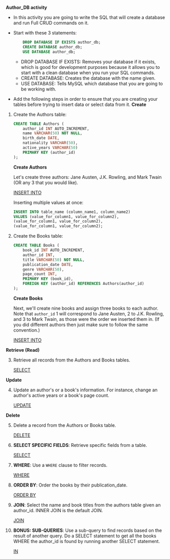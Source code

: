 
**Author_DB activity**
* In this activity you are going to write the SQL that will create a database and run Full CRUD commands on it.

* Start with these 3 statements:
    ```sql
        DROP DATABASE IF EXISTS author_db;
        CREATE DATABASE author_db;
        USE DATABASE author_db;
    ```
    - DROP DATABASE IF EXISTS: Removes your database if it exists, which is good for development purposes because it allows you to start with a clean database when you run your SQL commands.
    - CREATE DATABASE: Creates the database with the name given.
    - USE DATABASE: Tells MySQL which database that you are going to be working with.

* Add the following steps in order to ensure that you are creating your tables before trying to insert data or select data from it.
**Create**

1. Create the Authors table:

    ```sql
    CREATE TABLE Authors (
        author_id INT AUTO_INCREMENT,
        name VARCHAR(50) NOT NULL,
        birth_date DATE,
        nationality VARCHAR(50),
        active_years VARCHAR(50)
        PRIMARY KEY (author_id)
    );
    ```
    **Create Authors**

    Let's create three authors: Jane Austen, J.K. Rowling, and Mark Twain (OR any 3 that you would like).

    [INSERT INTO](https://www.w3schools.com/sql/sql_insert.asp)

    Inserting multiple values at once:

    ```sql
    INSERT INTO table_name (column_name1, column_name2)
    VALUES (value_for_column1, value_for_column2),
    (value_for_column1, value_for_column2),
    (value_for_column1, value_for_column2);
    ```

2. Create the Books table:

    ```sql
    CREATE TABLE Books (
        book_id INT AUTO_INCREMENT,
        author_id INT,
        title VARCHAR(50) NOT NULL,
        publication_date DATE,
        genre VARCHAR(50),
        page_count INT,
        PRIMARY KEY (book_id),
        FOREIGN KEY (author_id) REFERENCES Authors(author_id)
    );
    ```
    **Create Books**

    Next, we'll create nine books and assign three books to each author. Note that `author_id` 1 will correspond to Jane Austen, 2 to J.K. Rowling, and 3 to Mark Twain, as those were the order we inserted them in. (If you did different authors then just make sure to follow the same convention.)

    [INSERT INTO](https://www.w3schools.com/sql/sql_insert.asp)


**Retrieve (Read)**

3. Retrieve all records from the Authors and Books tables.

    [SELECT](https://www.w3schools.com/sql/sql_select.asp)


**Update**

4. Update an author's or a book's information. For instance, change an author's active years or a book's page count.

    [UPDATE](https://www.w3schools.com/sql/sql_update.asp)


**Delete**

5. Delete a record from the Authors or Books table.

    [DELETE](https://www.w3schools.com/sql/sql_delete.asp)


6. **SELECT SPECIFIC FIELDS**: Retrieve specific fields from a table.

    [SELECT](https://www.w3schools.com/sql/sql_select.asp)


7. **WHERE**: Use a `WHERE` clause to filter records.

    [WHERE](https://www.w3schools.com/sql/sql_where.asp)


8. **ORDER BY**: Order the books by their publication_date.

    [ORDER BY](https://www.w3schools.com/sql/sql_orderby.asp)


9. **JOIN**: Select the name and book titles from the authors table given an author_id. INNER JOIN is the default JOIN.

    [JOIN](https://www.w3schools.com/sql/sql_join.asp)


10. **BONUS: SUB-QUERIES**: Use a sub-query to find records based on the result of another query. Do a SELECT statement to get all the books WHERE the author_id is found by running another SELECT statement.

    [IN](https://www.w3schools.com/sql/sql_in.asp)


